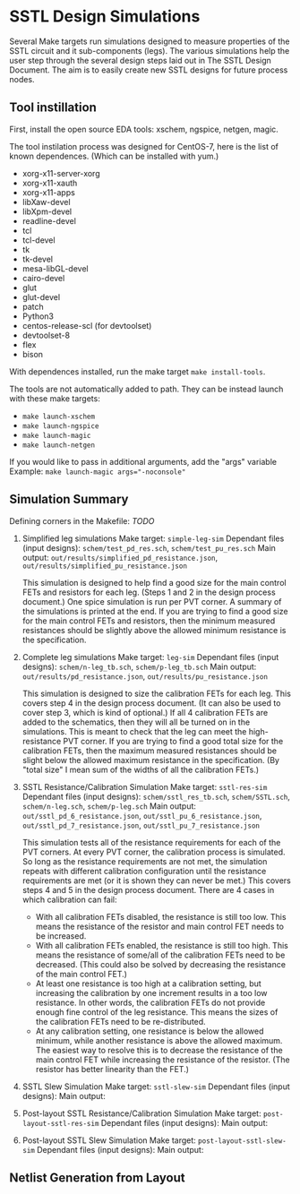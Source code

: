 # SSTL Design Simulations

Several Make targets run simulations designed to measure properties of the SSTL circuit and it sub-components (legs).
The various simulations help the user step through the several design steps laid out in The SSTL Design Document.
The aim is to easily create new SSTL designs for future process nodes.

## Tool instillation

First, install the open source EDA tools: xschem, ngspice, netgen, magic.

The tool instilation process was designed for CentOS-7, here is the list of known dependences. (Which can be installed with yum.)
* xorg-x11-server-xorg
* xorg-x11-xauth
* xorg-x11-apps
* libXaw-devel
* libXpm-devel
* readline-devel
* tcl
* tcl-devel
* tk
* tk-devel
* mesa-libGL-devel
* cairo-devel
* glut
* glut-devel
* patch
* Python3
* centos-release-scl (for devtoolset)
* devtoolset-8
* flex
* bison

With dependences installed, run the make target `make install-tools`.

The tools are not automatically added to path. They can be instead launch with these make targets:
* `make launch-xschem`
* `make launch-ngspice`
* `make launch-magic`
* `make launch-netgen`

If you would like to pass in additional arguments, add the "args" variable
Example: `make launch-magic args="-noconsole"`

## Simulation Summary

Defining corners in the Makefile: *TODO*

1. Simplified leg simulations
   Make target: `simple-leg-sim`
   Dependant files (input designs): `schem/test_pd_res.sch`, `schem/test_pu_res.sch`
   Main output: `out/results/simplified_pd_resistance.json`, `out/results/simplified_pu_resistance.json`

   This simulation is designed to help find a good size for the main control FETs and resistors for each leg. (Steps 1 and 2 in the design process document.) One spice simulation is run per PVT corner. A summary of the simulations is printed at the end. If you are trying to find a good size for the main control FETs and resistors, then the minimum measured resistances should be slightly above the allowed minimum resistance is the specification.

2. Complete leg simulations
   Make target: `leg-sim`
   Dependant files (input designs): `schem/n-leg_tb.sch`, `schem/p-leg_tb.sch`
   Main output: `out/results/pd_resistance.json`, `out/results/pu_resistance.json`

   This simulation is designed to size the calibration FETs for each leg. This covers step 4 in the design process document. (It can also be used to cover step 3, which is kind of optional.) If all 4 calibration FETs are added to the schematics, then they will all be turned on in the simulations. This is meant to check that the leg can meet the high-resistance PVT corner. If you are trying to find a good total size for the calibration FETs, then the maximum measured resistances should be slight below the allowed maximum resistance in the specification. (By "total size" I mean sum of the widths of all the calibration FETs.)

3. SSTL Resistance/Calibration Simulation
   Make target: `sstl-res-sim`
   Dependant files (input designs): `schem/sstl_res_tb.sch`, `schem/SSTL.sch`, `schem/n-leg.sch`, `schem/p-leg.sch`
   Main output: `out/sstl_pd_6_resistance.json`, `out/sstl_pu_6_resistance.json`, `out/sstl_pd_7_resistance.json`, `out/sstl_pu_7_resistance.json`

   This simulation tests all of the resistance requirements for each of the PVT corners. At every PVT corner, the calibration process is simulated. So long as the resistance requirements are not met, the simulation repeats with different calibration configuration until the resistance requirements are met (or it is shown they can never be met.)
   This covers steps 4 and 5 in the design process document. 
   There are 4 cases in which calibration can fail:
   * With all calibration FETs disabled, the resistance is still too low. This means the resistance of the resistor and main control FET needs to be increased.
   * With all calibration FETs enabled, the resistance is still too high. This means the resistance of some/all of the calibration FETs need to be decreased. (This could also be solved by decreasing the resistance of the main control FET.)
   * At least one resistance is too high at a calibration setting, but increasing the calibration by one increment results in a too low resistance. In other words, the calibration FETs do not provide enough fine control of the leg resistance. This means the sizes of the calibration FETs need to be re-distributed. 
   * At any calibration setting, one resistance is below the allowed minimum, while another resistance is above the allowed maximum. The easiest way to resolve this is to decrease the resistance of the main control FET while increasing the resistance of the resistor. (The resistor has better linearity than the FET.)

4. SSTL Slew Simulation
   Make target: `sstl-slew-sim`
   Dependant files (input designs): 
   Main output: 

5. Post-layout SSTL Resistance/Calibration Simulation
   Make target: `post-layout-sstl-res-sim`
   Dependant files (input designs): 
   Main output: 

6. Post-layout SSTL Slew Simulation
   Make target: `post-layout-sstl-slew-sim`
   Dependant files (input designs): 
   Main output: 

## Netlist Generation from Layout

